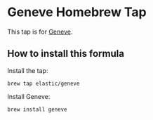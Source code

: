 # Geneve Homebrew Tap

This tap is for [Geneve](https://github.com/elastic/geneve).

## How to install this formula

Install the tap:

    brew tap elastic/geneve

Install Geneve:

    brew install geneve
